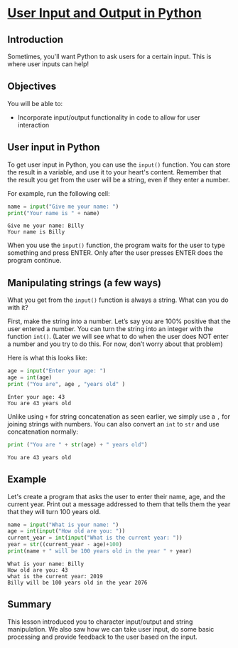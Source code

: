 # [User Input and Output in Python](https://colab.research.google.com/gist/bpurdy-ds/50550af4e7007d580a6658c875b820b0/index.ipynb)

## Introduction

Sometimes, you'll want Python to ask users for a certain input. This is where user inputs can help!

## Objectives 

You will be able to:

* Incorporate input/output functionality in code to allow for user interaction 

## User input in Python

To get user input in Python, you can use the `input()` function. You can store the result in a variable, and use it to your heart's content. Remember that the result you get from the user will be a string, even if they enter a number.

For example, run the following cell:


```python
name = input("Give me your name: ")
print("Your name is " + name)
```

    Give me your name: Billy
    Your name is Billy


When you use the `input()` function, the program waits for the user to type something and press ENTER. Only after the user presses ENTER does the program continue.

## Manipulating strings (a few ways)

What you get from the `input()` function is always a string. What can you do with it?

First, make the string into a number. Let’s say you are 100% positive that the user entered a number. You can turn the string into an integer with the function `int()`. (Later we will see what to do when the user does NOT enter a number and you try to do this. For now, don’t worry about that problem) 

Here is what this looks like:


```python
age = input("Enter your age: ")
age = int(age)
print ("You are", age , "years old" )
```

    Enter your age: 43
    You are 43 years old


Unlike using `+` for string concatenation as seen earlier, we simply use a `,` for joining strings with numbers. You can also convert an `int` to `str` and use concatenation normally: 


```python
print ("You are " + str(age) + " years old")
```

    You are 43 years old


## Example
Let's create a program that asks the user to enter their name, age, and the current year. Print out a message addressed to them that tells them the year that they will turn 100 years old.


```python
name = input("What is your name: ")
age = int(input("How old are you: "))
current_year = int(input("What is the current year: "))
year = str((current_year - age)+100)
print(name + " will be 100 years old in the year " + year)
```

    What is your name: Billy
    How old are you: 43
    what is the current year: 2019
    Billy will be 100 years old in the year 2076


## Summary

This lesson introduced you to character input/output and string manipulation. We also saw how we can take user input, do some basic processing and provide feedback to the user based on the input. 
